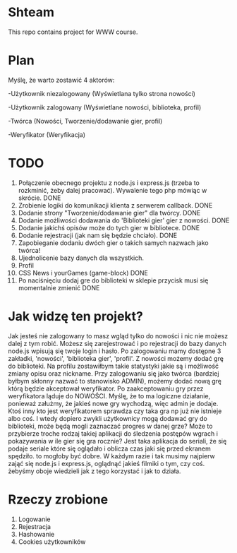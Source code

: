 # Shteam
This repo contains project for WWW course.

# Plan

Myślę, że warto zostawić 4 aktorów:

-Użytkownik niezalogowany (Wyświetlana tylko strona nowości)

-Użytkownik zalogowany (Wyświetlane nowości, biblioteka, profil)

-Twórca (Nowości, Tworzenie/dodawanie gier, profil)

-Weryfikator (Weryfikacja)

# TODO

1. Połączenie obecnego projektu z node.js i express.js (trzeba to rozkminić, żeby dalej pracować). Wywalenie tego php mówiąc w skrócie. DONE
2. Zrobienie logiki do komunikacji klienta z serwerem callback. DONE
3. Dodanie strony "Tworzenie/dodawanie gier" dla twórcy. DONE
4. Dodanie możliwości dodawania do 'Biblioteki gier' gier z nowości. DONE
5. Dodanie jakichś opisów może do tych gier w bibliotece. DONE
6. Dodanie rejestracji (jak nam się będzie chciało). DONE 
7. Zapobieganie dodaniu dwóch gier o takich samych nazwach jako twórca!
8. Ujednolicenie bazy danych dla wszystkich.
9. Profil
10. CSS News i yourGames (game-block) DONE
11. Po naciśnięciu dodaj gre do biblioteki w sklepie przycisk musi się momentalnie zmienić DONE


# Jak widzę ten projekt?

Jak jesteś nie zalogowany to masz wgląd tylko do nowości i nic nie możesz dalej z tym robić.
Możesz się zarejestrować i po rejestracji do bazy danych node.js wpisują się twoje login i hasło.
Po zalogowaniu mamy dostępne 3 zakładki, 'nowości', 'biblioteka gier', 'profil'. Z nowości możemy dodać grę do biblioteki.
Na profilu zostawiłbym takie statystyki jakie są i możliwość zmiany opisu oraz nickname.
Przy zalogowaniu się jako twórca (bardziej byłbym skłonny nazwać to stanowisko ADMIN), możemy dodać nową grę którą będzie akceptował weryfikator.
Po zaakceptowaniu gry przez weryfikatora ląduje do NOWOŚCI.
Myślę, że to ma logiczne działanie, ponieważ załużmy, że jakieś nowe gry wychodzą, więc admin je dodaje. Ktoś inny kto jest weryfikatorem sprawdza czy taka gra np już nie istnieje albo coś.
I wtedy dopiero zwykli użytkownicy mogą dodawać gry do biblioteki, może będą mogli zaznaczać progres w danej grze? Może to przybierze troche rodzaj takiej aplikacji do śledzenia postępów  wgrach i pokazywania w ile gier się gra rocznie?
Jest taka aplikacja do seriali, że się podaje seriale które się oglądało i oblicza czas jaki się przed ekranem spędziło. to mogłoby być dobre.
W każdym razie i tak musimy najpierw zająć się node.js i express.js, oglądnąć jakieś filmiki o tym, czy coś.
żebyśmy oboje wiedzieli jak z tego korzystać i jak to działa.

# Rzeczy zrobione

1. Logowanie
2. Rejestracja
3. Hashowanie
4. Cookies użytkowników
